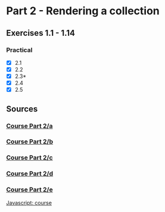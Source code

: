 # Part 2 - Rendering a collection

## Exercises 1.1 - 1.14

### Practical
- [x] 2.1
- [x] 2.2
- [x] 2.3*
- [x] 2.4
- [x] 2.5

## Sources
### [Course Part 2/a](https://fullstackopen.com/en/part1/introduction_to_react)
### [Course Part 2/b]()
### [Course Part 2/c]()
### [Course Part 2/d]()
### [Course Part 2/e]()

[Javascript: course]()
